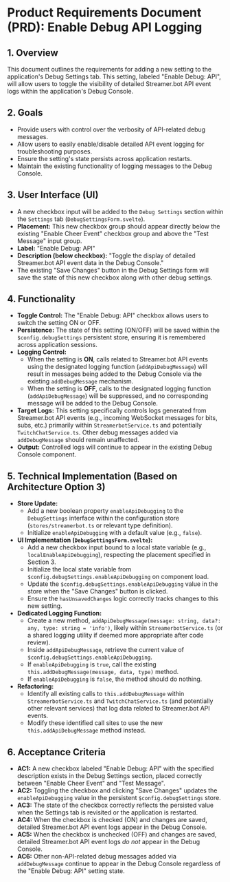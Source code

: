 # Product Requirements Document (PRD): Enable Debug API Logging

## 1. Overview

This document outlines the requirements for adding a new setting to the application's Debug Settings tab. This setting, labeled "Enable Debug: API", will allow users to toggle the visibility of detailed Streamer.bot API event logs within the application's Debug Console.

## 2. Goals

*   Provide users with control over the verbosity of API-related debug messages.
*   Allow users to easily enable/disable detailed API event logging for troubleshooting purposes.
*   Ensure the setting's state persists across application restarts.
*   Maintain the existing functionality of logging messages to the Debug Console.

## 3. User Interface (UI)

*   A new checkbox input will be added to the `Debug Settings` section within the `Settings` tab (`DebugSettingsForm.svelte`).
*   **Placement:** This new checkbox group should appear directly below the existing "Enable Cheer Event" checkbox group and above the "Test Message" input group.
*   **Label:** "Enable Debug: API"
*   **Description (below checkbox):** "Toggle the display of detailed Streamer.bot API event data in the Debug Console."
*   The existing "Save Changes" button in the Debug Settings form will save the state of this new checkbox along with other debug settings.

## 4. Functionality

*   **Toggle Control:** The "Enable Debug: API" checkbox allows users to switch the setting ON or OFF.
*   **Persistence:** The state of this setting (ON/OFF) will be saved within the `$config.debugSettings` persistent store, ensuring it is remembered across application sessions.
*   **Logging Control:**
    *   When the setting is **ON**, calls related to Streamer.bot API events using the designated logging function (`addApiDebugMessage`) will result in messages being added to the Debug Console via the existing `addDebugMessage` mechanism.
    *   When the setting is **OFF**, calls to the designated logging function (`addApiDebugMessage`) will be suppressed, and no corresponding message will be added to the Debug Console.
*   **Target Logs:** This setting specifically controls logs generated from Streamer.bot API events (e.g., incoming WebSocket messages for bits, subs, etc.) primarily within `StreamerbotService.ts` and potentially `TwitchChatService.ts`. Other debug messages added via `addDebugMessage` should remain unaffected.
*   **Output:** Controlled logs will continue to appear in the existing Debug Console component.

## 5. Technical Implementation (Based on Architecture Option 3)

*   **Store Update:**
    *   Add a new boolean property `enableApiDebugging` to the `DebugSettings` interface within the configuration store (`stores/streamerbot.ts` or relevant type definition).
    *   Initialize `enableApiDebugging` with a default value (e.g., `false`).
*   **UI Implementation (`DebugSettingsForm.svelte`):**
    *   Add a new checkbox input bound to a local state variable (e.g., `localEnableApiDebugging`), respecting the placement specified in Section 3.
    *   Initialize the local state variable from `$config.debugSettings.enableApiDebugging` on component load.
    *   Update the `$config.debugSettings.enableApiDebugging` value in the store when the "Save Changes" button is clicked.
    *   Ensure the `hasUnsavedChanges` logic correctly tracks changes to this new setting.
*   **Dedicated Logging Function:**
    *   Create a new method, `addApiDebugMessage(message: string, data?: any, type: string = 'info')`, likely within `StreamerbotService.ts` (or a shared logging utility if deemed more appropriate after code review).
    *   Inside `addApiDebugMessage`, retrieve the current value of `$config.debugSettings.enableApiDebugging`.
    *   If `enableApiDebugging` is `true`, call the existing `this.addDebugMessage(message, data, type)` method.
    *   If `enableApiDebugging` is `false`, the method should do nothing.
*   **Refactoring:**
    *   Identify all existing calls to `this.addDebugMessage` within `StreamerbotService.ts` and `TwitchChatService.ts` (and potentially other relevant services) that log data related to Streamer.bot API events.
    *   Modify these identified call sites to use the new `this.addApiDebugMessage` method instead.

## 6. Acceptance Criteria

*   **AC1:** A new checkbox labeled "Enable Debug: API" with the specified description exists in the Debug Settings section, placed correctly between "Enable Cheer Event" and "Test Message".
*   **AC2:** Toggling the checkbox and clicking "Save Changes" updates the `enableApiDebugging` value in the persistent `$config.debugSettings` store.
*   **AC3:** The state of the checkbox correctly reflects the persisted value when the Settings tab is revisited or the application is restarted.
*   **AC4:** When the checkbox is checked (ON) and changes are saved, detailed Streamer.bot API event logs appear in the Debug Console.
*   **AC5:** When the checkbox is unchecked (OFF) and changes are saved, detailed Streamer.bot API event logs *do not* appear in the Debug Console.
*   **AC6:** Other non-API-related debug messages added via `addDebugMessage` continue to appear in the Debug Console regardless of the "Enable Debug: API" setting state.
